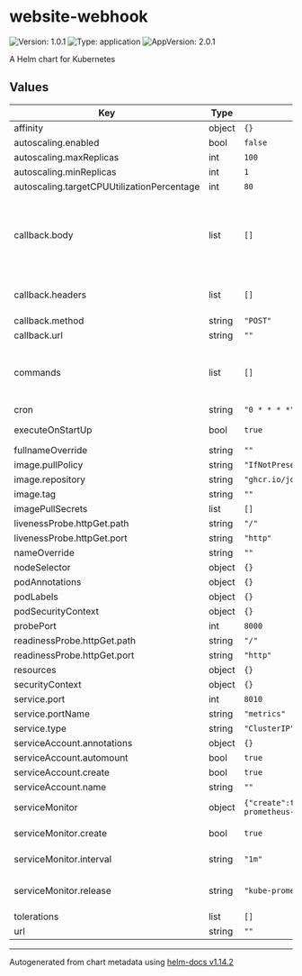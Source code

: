 # website-webhook

![Version: 1.0.1](https://img.shields.io/badge/Version-1.0.1-informational?style=flat-square) ![Type: application](https://img.shields.io/badge/Type-application-informational?style=flat-square) ![AppVersion: 2.0.1](https://img.shields.io/badge/AppVersion-2.0.1-informational?style=flat-square)

A Helm chart for Kubernetes

## Values

| Key | Type | Default | Description |
|-----|------|---------|-------------|
| affinity | object | `{}` |  |
| autoscaling.enabled | bool | `false` |  |
| autoscaling.maxReplicas | int | `100` |  |
| autoscaling.minReplicas | int | `1` |  |
| autoscaling.targetCPUUtilizationPercentage | int | `80` |  |
| callback.body | list | `[]` | definition of the json body for the callback example: - name: "description"   value: "The value on page <<url>> changed from '<<commands.changedState.old>>' to '<<commands.changedState.new>>'" |
| callback.headers | list | `[]` | headers for the callback example: - name: Content-Type   value: application/json |
| callback.method | string | `"POST"` | method for the callback |
| callback.url | string | `""` | url for the callback |
| commands | list | `[]` | commands for the webhook example: - kind: "triggerCallbackOnChangedState"   name: "changedState"   xpath: "//td[@id='p0']/text()" |
| cron | string | `"0 * * * *"` | cron expression for scheduling of job |
| executeOnStartUp | bool | `true` | if set to true, the function will be executed on startup |
| fullnameOverride | string | `""` |  |
| image.pullPolicy | string | `"IfNotPresent"` |  |
| image.repository | string | `"ghcr.io/jo-hoe/website-webhook"` |  |
| image.tag | string | `""` |  |
| imagePullSecrets | list | `[]` |  |
| livenessProbe.httpGet.path | string | `"/"` |  |
| livenessProbe.httpGet.port | string | `"http"` |  |
| nameOverride | string | `""` |  |
| nodeSelector | object | `{}` |  |
| podAnnotations | object | `{}` |  |
| podLabels | object | `{}` |  |
| podSecurityContext | object | `{}` |  |
| probePort | int | `8000` |  |
| readinessProbe.httpGet.path | string | `"/"` |  |
| readinessProbe.httpGet.port | string | `"http"` |  |
| resources | object | `{}` |  |
| securityContext | object | `{}` |  |
| service.port | int | `8010` |  |
| service.portName | string | `"metrics"` |  |
| service.type | string | `"ClusterIP"` |  |
| serviceAccount.annotations | object | `{}` |  |
| serviceAccount.automount | bool | `true` |  |
| serviceAccount.create | bool | `true` |  |
| serviceAccount.name | string | `""` |  |
| serviceMonitor | object | `{"create":true,"interval":"1m","release":"kube-prometheus-stack"}` | The following describes the configuration of the service monitor |
| serviceMonitor.create | bool | `true` | Whether to create a service monitor for the service |
| serviceMonitor.interval | string | `"1m"` | The interval at which the metrics will be scraped |
| serviceMonitor.release | string | `"kube-prometheus-stack"` | Name of the prometheus release label. Should equal the release name of the according prometheus. |
| tolerations | list | `[]` |  |
| url | string | `""` |  |

----------------------------------------------
Autogenerated from chart metadata using [helm-docs v1.14.2](https://github.com/norwoodj/helm-docs/releases/v1.14.2)

